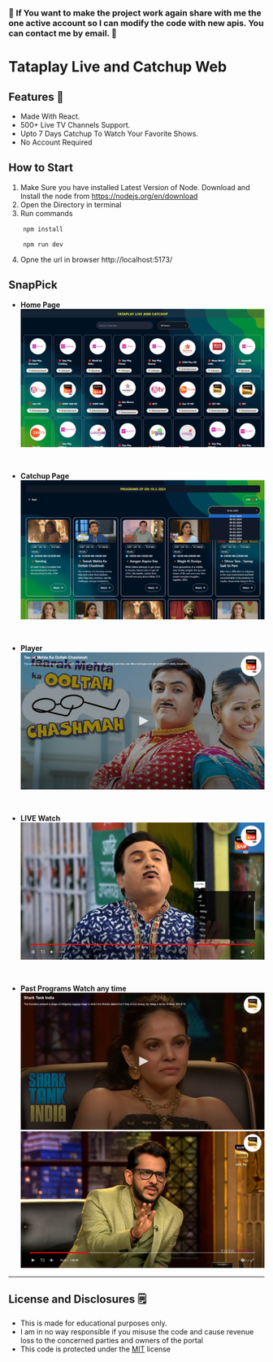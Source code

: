 ### 🔴 If You want to make the project work again share with me the one active account so I can modify the code with new apis. You can contact me by email. 🔴

# Tataplay Live and Catchup Web


## Features 🔶 
- Made With React.
- 500+ Live TV Channels Support.
- Upto 7 Days Catchup To Watch Your Favorite Shows.
- No Account Required

## How to Start
1. Make Sure you have installed Latest Version of Node. 
    Download and Install the node from https://nodejs.org/en/download
2. Open the Directory in terminal
3. Run commands
```
    npm install 
```
```
    npm run dev
```
4. Opne the url in browser http://localhost:5173/

## SnapPick

- **Home Page**
    ![home](/assets/Home.png)
<br>

- **Catchup Page**
    ![catchup](/assets/Catchup.png)
<br>

- **Player**
    ![Player](/assets/Player.png)
<br>

- **LIVE Watch**
    ![LIVE](/assets/Live.png)
<br>

- **Past Programs Watch any time**
    ![Shark Tank](/assets/PastPrograms.png)
    ![Shark Tank](/assets/SharkTank.png)
<hr>


## License and Disclosures 🗒️
- This is made for educational purposes only.
- I am in no way responsible if you misuse the code and cause revenue loss to the concerned parties and owners of the portal 
- This code is protected under the [MIT](LICENSE) license
